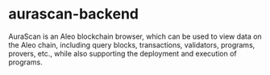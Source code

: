 # aurascan-backend
AuraScan is an Aleo blockchain browser, which can be used to view data on the Aleo chain, including query blocks, transactions, validators, programs, provers, etc., while also supporting the deployment and execution of programs.
